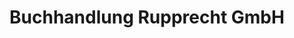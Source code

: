 ---
title: "Buchhandlung Rupprecht GmbH"
url: /rothenburg-ob-der-tauber/buchhandlung-rupprecht-gmbh/
shop: Bücher
---